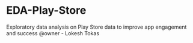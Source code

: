 # EDA-Play-Store
Exploratory data analysis on Play Store data to improve app engagement and success
@owner - Lokesh Tokas
